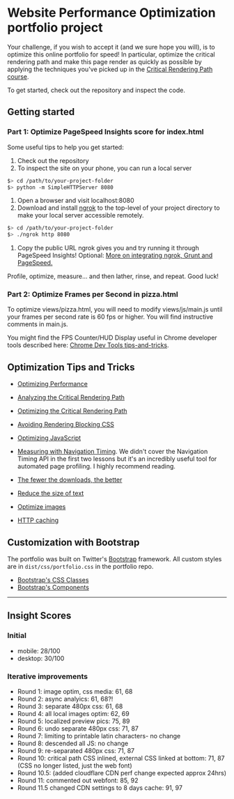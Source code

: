 # Website Performance Optimization portfolio project

Your challenge, if you wish to accept it (and we sure hope you will), is to optimize this online portfolio for speed! In particular, optimize the critical rendering path and make this page render as quickly as possible by applying the techniques you've picked up in the [Critical Rendering Path course](https://www.udacity.com/course/ud884).

To get started, check out the repository and inspect the code.

## Getting started

### Part 1: Optimize PageSpeed Insights score for index.html

Some useful tips to help you get started:

1. Check out the repository
1. To inspect the site on your phone, you can run a local server

  ```bash
  $> cd /path/to/your-project-folder
  $> python -m SimpleHTTPServer 8080
  ```

1. Open a browser and visit localhost:8080
1. Download and install [ngrok](https://ngrok.com/) to the top-level of your project directory to make your local server accessible remotely.

  ``` bash
  $> cd /path/to/your-project-folder
  $> ./ngrok http 8080
  ```

1. Copy the public URL ngrok gives you and try running it through PageSpeed Insights! Optional: [More on integrating ngrok, Grunt and PageSpeed.](http://www.jamescryer.com/2014/06/12/grunt-pagespeed-and-ngrok-locally-testing/)

Profile, optimize, measure... and then lather, rinse, and repeat. Good luck!

### Part 2: Optimize Frames per Second in pizza.html

To optimize views/pizza.html, you will need to modify views/js/main.js until your frames per second rate is 60 fps or higher. You will find instructive comments in main.js.

You might find the FPS Counter/HUD Display useful in Chrome developer tools described here: [Chrome Dev Tools tips-and-tricks](https://developer.chrome.com/devtools/docs/tips-and-tricks).

## Optimization Tips and Tricks

* [Optimizing Performance](https://developers.google.com/web/fundamentals/performance/ "web performance")

* [Analyzing the Critical Rendering Path](https://developers.google.com/web/fundamentals/performance/critical-rendering-path/analyzing-crp.html "analyzing crp")

* [Optimizing the Critical Rendering Path](https://developers.google.com/web/fundamentals/performance/critical-rendering-path/optimizing-critical-rendering-path.html "optimize the crp!")
* [Avoiding Rendering Blocking CSS](https://developers.google.com/web/fundamentals/performance/critical-rendering-path/render-blocking-css.html "render blocking css")
* [Optimizing JavaScript](https://developers.google.com/web/fundamentals/performance/critical-rendering-path/adding-interactivity-with-javascript.html "javascript")
* [Measuring with Navigation Timing](https://developers.google.com/web/fundamentals/performance/critical-rendering-path/measure-crp.html "nav timing api"). We didn't cover the Navigation Timing API in the first two lessons but it's an incredibly useful tool for automated page profiling. I highly recommend reading.
* [The fewer the downloads, the better](https://developers.google.com/web/fundamentals/performance/optimizing-content-efficiency/eliminate-downloads.html)
* [Reduce the size of text](https://developers.google.com/web/fundamentals/performance/optimizing-content-efficiency/optimize-encoding-and-transfer.html)
* [Optimize images](https://developers.google.com/web/fundamentals/performance/optimizing-content-efficiency/image-optimization.html)
* [HTTP caching](https://developers.google.com/web/fundamentals/performance/optimizing-content-efficiency/http-caching.html)

## Customization with Bootstrap

The portfolio was built on Twitter's [Bootstrap](http://getbootstrap.com/) framework. All custom styles are in `dist/css/portfolio.css` in the portfolio repo.

* [Bootstrap's CSS Classes](http://getbootstrap.com/css/)
* [Bootstrap's Components](http://getbootstrap.com/components/)

---

## Insight Scores

### Initial

* mobile: 28/100
* desktop: 30/100

### Iterative improvements

* Round 1: image optim, css media: 61, 68
* Round 2: async analyics: 61, 68?!
* Round 3: separate 480px css: 61, 68
* Round 4: all local images optim: 62, 69
* Round 5: localized preview pics: 75, 89
* Round 6: undo separate 480px css: 71, 87
* Round 7: limiting to printable latin characters- no change
* Round 8: descended all JS: no change
* Round 9: re-separated 480px css: 71, 87
* Round 10: critical path CSS inlined, external CSS linked at bottom: 71, 87 (CSS no longer listed, just the web font)
* Round 10.5: (added cloudflare CDN perf change expected approx 24hrs)
* Round 11: commented out webfont: 85, 92
* Round 11.5 changed CDN settings to 8 days cache: 91, 97